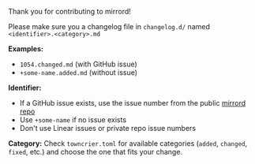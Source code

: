 Thank you for contributing to mirrord!

Please make sure you a changelog file in `changelog.d/` named `<identifier>.<category>.md`

**Examples:**
- `1054.changed.md` (with GitHub issue)
- `+some-name.added.md` (without issue)

**Identifier:**
- If a GitHub issue exists, use the issue number from the public [mirrord repo](https://github.com/metalbear-co/mirrord)
- Use `+some-name` if no issue exists
- Don't use Linear issues or private repo issue numbers

**Category:**
Check `towncrier.toml` for available categories (`added`, `changed`, `fixed`, etc.) and choose the one that fits your change.
